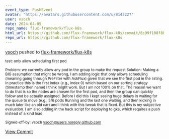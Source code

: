 ```yaml
---
event_type: PushEvent
avatar: "https://avatars.githubusercontent.com/u/814322?"
user: vsoch
date: 2024-04-05
repo_name: flux-framework/flux-k8s
html_url: https://github.com/flux-framework/flux-k8s/commit/8c99f108f80f2a6fcbf83dbab8e273e225cb6073
repo_url: https://github.com/flux-framework/flux-k8s
---
```


<a href='https://github.com/vsoch' target='_blank'>vsoch</a> pushed to <a href='https://github.com/flux-framework/flux-k8s' target='_blank'>flux-framework/flux-k8s</a>

<small>test: only allow scheduling first pod

Problem: we currently allow any pod in the group to make the request
Solution: Making a BIG assumption that might be wrong, I am adding logic
that only allows scheduling (meaning going through PreFilter with AskFlux)
given that we see the first pod in the listing. In practice this is the first
index (e.g., index 0) which based on our sorting strategy (timestamp then name)
I think might work. But I am not 100% on that. The reason we want to do that is
so the nodes are chosen for the first pod, and then the group can quickly
follow and be actually assigned. Before I did this I kept seeing huge delays
in waiting for the queue to move (e.g., 5/6 pods Running and the last one
waiting, and then kicking in much later like an old car) and I think with
this tweak that is fixed. But this is my subjective evaluation. I am
also adding in the hack script for deploying to gke, which requires a
push instead of a kind load.

Signed-off-by: vsoch <vsoch@users.noreply.github.com></small>

<a href='https://github.com/flux-framework/flux-k8s/commit/8c99f108f80f2a6fcbf83dbab8e273e225cb6073' target='_blank'>View Commit</a>